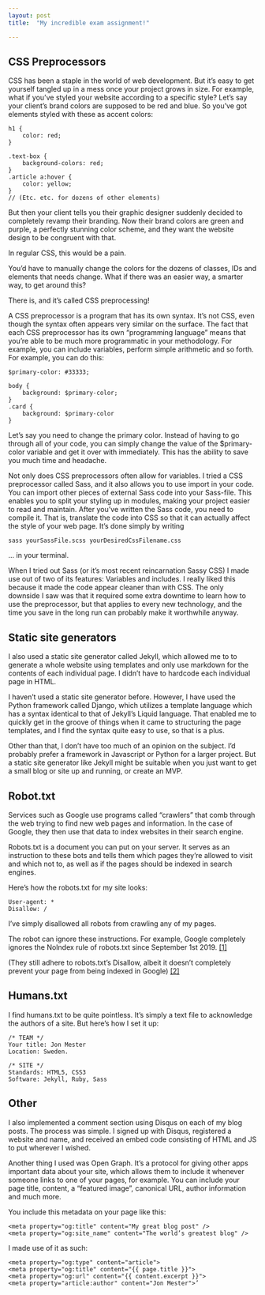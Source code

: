 ```yaml
---
layout: post
title:  "My incredible exam assignment!"

---
```

## CSS Preprocessors
CSS has been a staple in the world of web development. But it’s easy to get yourself tangled up in a mess once your project grows in size. For example, what if you’ve styled your website according to a specific style? Let’s say your client’s brand colors are supposed to be red and blue. So you’ve got elements styled with these as accent colors:

```
h1 {
	color: red;
}

.text-box {
	background-colors: red;
}
.article a:hover {
	color: yellow;
}
// (Etc. etc. for dozens of other elements)
```

But then your client tells you their graphic designer suddenly decided to completely revamp their branding. Now their brand colors are green and purple, a perfectly stunning color scheme, and they want the website design to be congruent with that.

In regular CSS, this would be a pain. 

You’d have to manually change the colors for the dozens of classes, IDs and elements that needs change. What if there was an easier way, a smarter way, to get around this?

There is, and it’s called CSS preprocessing!

A CSS preprocessor is a program that has its own syntax. It’s not CSS, even though the syntax often appears very similar on the surface. The fact that each CSS preprocessor has its own “programming language” means that you’re able to be much more programmatic in your methodology. For example, you can include variables, perform simple arithmetic and so forth. For example, you can do this:

```
$primary-color: #33333;

body {
	background: $primary-color;
}
.card {
	background: $primary-color
}
```

Let’s say you need to change the primary color. Instead of having to go through all of your code, you can simply change the value of the $primary-color variable and get it over with immediately. This has the ability to save you much time and headache.

Not only does CSS preprocessors often allow for variables. I tried a CSS preprocessor called Sass, and it also allows you to use import in your code. You can import other pieces of external Sass code into your Sass-file. This enables you to split your styling up in modules, making your project easier to read and maintain.
After you’ve written the Sass code, you need to compile it. That is, translate the code into CSS so that it can actually affect the style of your web page. It’s done simply by writing 

```
sass yourSassFile.scss yourDesiredCssFilename.css
```

… in your terminal.

When I tried out Sass (or it’s most recent reincarnation Sassy CSS) I made use out of two of its features: Variables and includes. I really liked this because it made the code appear cleaner than with CSS. The only downside I saw was that it required some extra downtime to learn how to use the preprocessor, but that applies to every new technology, and the time you save in the long run can probably make it worthwhile anyway.

## Static site generators
I also used a static site generator called Jekyll, which allowed me to to generate a whole website using templates and only use markdown for the contents of each individual page. I didn’t have to hardcode each individual page in HTML.

I haven’t used a static site generator before. However, I have used the Python framework called Django, which utilizes a template language which has a syntax identical to that of Jekyll’s Liquid language. That enabled me to quickly get in the groove of things when it came to structuring the page templates, and I find the syntax quite easy to use, so that is a plus.

Other than that, I don’t have too much of an opinion on the subject. I’d probably prefer a framework in Javascript or Python for a larger project. But a static site generator like Jekyll might be suitable when you just want to get a small blog or site up and running, or create an MVP.

## Robot.txt
Services such as Google use programs called “crawlers” that comb through the web trying to find new web pages and information.  In the case of Google, they then use that data to index websites in their search engine.

Robots.txt is a document you can put on your server. It serves as an instruction to these bots and tells them which pages they’re allowed to visit and which not to, as well as if the pages should be indexed in search engines. 

Here’s how the robots.txt for my site looks:

```
User-agent: *
Disallow: /
```

I’ve simply disallowed all robots from crawling any of my pages.

The robot can ignore these instructions. For example, Google completely ignores the NoIndex rule of robots.txt since September 1st 2019. [[1]](https://www.searchenginejournal.com/google-robots-txt-noindex/314961/)

(They still adhere to robots.txt’s Disallow, albeit it doesn’t completely prevent your page from being indexed in Google) [[2]](https://webmasters.googleblog.com/2019/07/a-note-on-unsupported-rules-in-robotstxt.html)

## Humans.txt
I find humans.txt to be quite pointless. It’s  simply a text file to acknowledge the authors of a site. But here’s how I set it up:
```             
/* TEAM */            
Your title: Jon Mester       
Location: Sweden.

/* SITE */                     
Standards: HTML5, CSS3
Software: Jekyll, Ruby, Sass
```


## Other
I also implemented a comment section using Disqus on each of my blog posts. The process was simple. I signed up with Disqus, registered a website and name, and received an embed code  consisting of HTML and JS to put wherever I wished. 
       
                            
Another thing I used was Open Graph. It’s a protocol for giving other apps important data about your site, which allows them to include it whenever someone links to one of your pages, for example. You can include your page title, content, a “featured image”, canonical URL, author information and much more. 

You include this metadata on your page like this:

```
<meta property="og:title" content="My great blog post" />
<meta property="og:site_name" content="The world’s greatest blog" />
```

I made use of it as such:
```
<meta property="og:type" content="article">
<meta property="og:title" content="{{ page.title }}">
<meta property="og:url" content="{{ content.excerpt }}">
<meta property="article:author" content="Jon Mester">’
```
